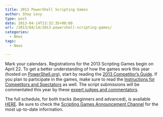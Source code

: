 ```yaml
---
title: 2013 PowerShell Scripting Games
author: Shay Levy
type: post
date: 2013-04-14T13:32:35+00:00
url: /2013/04/14/2013-powershell-scripting-games/
categories:
  - News
tags:
  - News

---
```

Mark your calendars. Registrations for the 2013 Scripting Games begin on April 22. To get a better understanding of how the games work this year (hosted on [PowerShell.org][1]), start by reading the [2013 Competitor&#8217;s Guide][2]. If you plan to participate in the games, make sure to read the [Instructions for Competitors and Spectators][3] as well. The script submissions will be commentated this year by these [expert judges and commentators][4].

The full schedule, for both tracks (beginners and advanced), is available [HERE][5]. Be sure to check the [Scripting Games Announcement Channel][6] for the most up-to-date information.

[1]: http://powershell.org
[2]: http://powershell.org/games/2013CompetitorGuide.pdf
[3]: http://powershell.org/games/CompetitorInstructions.pdf
[4]: http://powershell.org/wp/?p=2504
[5]: http://powershell.org/wp/2013/04/03/2013-scripting-games-schedule/
[6]: http://powershell.org/wp/category/announcements/scripting-games/